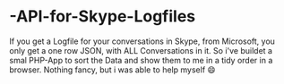 # -API-for-Skype-Logfiles
If you get a Logfile for your conversations in Skype, from Microsoft, you only get a one row JSON, with ALL Conversations in it.  So i've buildet a smal PHP-App to sort the Data and show them to me in a tidy order in a browser.  Nothing fancy, but i was able to help myself 😄
